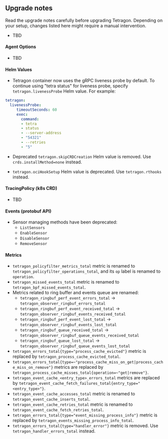 ## Upgrade notes

Read the upgrade notes carefully before upgrading Tetragon.
Depending on your setup, changes listed here might require a manual intervention.

* TBD

#### Agent Options

* TBD

#### Helm Values

* Tetragon container now uses the gRPC liveness probe by default. To continue using "tetra status" for liveness probe,
specify `tetragon.livenessProbe` Helm value. For example:
```yaml
tetragon:
  livenessProbe:
     timeoutSeconds: 60
     exec:
       command:
       - tetra
       - status
       - --server-address
       - "54321"
       - --retries
       - "5"
```
* Deprecated `tetragon.skipCRDCreation` Helm value is removed. Use `crds.installMethod=none` instead.

* `tetragon.ociHookSetup` Helm value is deprecated. Use `tetragon.rthooks` instead.

#### TracingPolicy (k8s CRD)

* TBD

#### Events (protobuf API)

* Sensor managing methods have been deprecated:
  * `ListSensors`
  * `EnableSensor`
  * `DisableSensor`
  * `RemoveSensor`

#### Metrics

* `tetragon_policyfilter_metrics_total` metric is renamed to `tetragon_policyfilter_operations_total`, and its `op`
  label is renamed to `operation`.
* `tetragon_missed_events_total` metric is renamed to `tetragon_bpf_missed_events_total`.
* Metrics related to ring buffer and events queue are renamed:
  * `tetragon_ringbuf_perf_event_errors_total` -> `tetragon_observer_ringbuf_errors_total`
  * `tetragon_ringbuf_perf_event_received_total` -> `tetragon_observer_ringbuf_events_received_total`
  * `tetragon_ringbuf_perf_event_lost_total` -> `tetragon_observer_ringbuf_events_lost_total`
  * `tetragon_ringbuf_queue_received_total` -> `tetragon_observer_ringbuf_queue_events_received_total`
  * `tetragon_ringbuf_queue_lost_total` -> `tetragon_observer_ringbuf_queue_events_lost_total`
* `tetragon_errors_total{type="process_cache_evicted"}` metric is replaced by `tetragon_process_cache_evicted_total`.
* `tetragon_errors_total{type=~"process_cache_miss_on_get|process_cache_miss_on_remove"}` metrics are replaced by
  `tetragon_process_cache_misses_total{operation=~"get|remove"}`.
* `tetragon_event_cache_<entry_type>_errors_total` metrics are replaced by
  `tetragon_event_cache_fetch_failures_total{entry_type="<entry_type>"}`.
* `tetragon_event_cache_accesses_total` metric is renamed to `tetragon_event_cache_inserts_total`.
* `tetragon_event_cache_retries_total` metric is renamed to `tetragon_event_cache_fetch_retries_total`.
* `tetragon_errors_total{type="event_missing_process_info"}` metric is replaced by
  `tetragon_events_missing_process_info_total`.
* `tetragon_errors_total{type="handler_error"}` metric is removed. Use `tetragon_handler_errors_total` instead.
